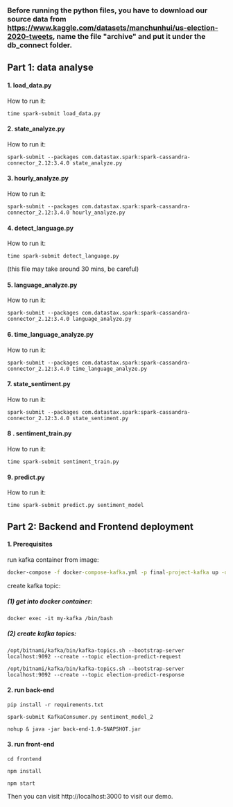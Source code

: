 ### Before running the python files, you have to download our source data from https://www.kaggle.com/datasets/manchunhui/us-election-2020-tweets, name the file "archive" and put it under the db_connect folder.

## Part 1: data analyse
#### 1. load_data.py
How to run it:
```
time spark-submit load_data.py
```

#### 2. state_analyze.py
How to run it: 
```
spark-submit --packages com.datastax.spark:spark-cassandra-connector_2.12:3.4.0 state_analyze.py
```
#### 3. hourly_analyze.py
How to run it: 
```
spark-submit --packages com.datastax.spark:spark-cassandra-connector_2.12:3.4.0 hourly_analyze.py
```
#### 4. detect_language.py
How to run it: 
```
time spark-submit detect_language.py 
```
 (this file may take around 30 mins, be careful)
#### 5. language_analyze.py
How to run it: 
```
spark-submit --packages com.datastax.spark:spark-cassandra-connector_2.12:3.4.0 language_analyze.py
```

#### 6. time_language_analyze.py
How to run it: 
```
spark-submit --packages com.datastax.spark:spark-cassandra-connector_2.12:3.4.0 time_language_analyze.py
```

#### 7. state_sentiment.py
How to run it: 
```
spark-submit --packages com.datastax.spark:spark-cassandra-connector_2.12:3.4.0 state_sentiment.py
```

#### 8 . sentiment_train.py
How to run it: 
```
time spark-submit sentiment_train.py
```

#### 9. predict.py
How to run it: 
```
time spark-submit predict.py sentiment_model 
```

## Part 2: Backend and Frontend deployment

#### 1. Prerequisites

run kafka container from image:

```cmd
docker-compose -f docker-compose-kafka.yml -p final-project-kafka up -d
```

create kafka topic:

##### (1) get into docker container:

```
docker exec -it my-kafka /bin/bash
```

##### (2) create kafka topics:

```
/opt/bitnami/kafka/bin/kafka-topics.sh --bootstrap-server localhost:9092 --create --topic election-predict-request
```

```
/opt/bitnami/kafka/bin/kafka-topics.sh --bootstrap-server localhost:9092 --create --topic election-predict-response
```



#### 2. run back-end

```
pip install -r requirements.txt
```

```
spark-submit KafkaConsumer.py sentiment_model_2
```

```
nohup & java -jar back-end-1.0-SNAPSHOT.jar
```

#### 3. run front-end

```
cd frontend
```

```
npm install
```

```
npm start
```
Then you can visit http://localhost:3000 to visit our demo.



